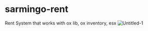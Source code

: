 # sarmingo-rent
Rent System that works with ox lib, ox inventory, esx
![Untitled-1](https://github.com/Sarmingo/sarmingo-rent/assets/78432708/6cab654f-c0c3-4459-acc0-112b40d488fc)
